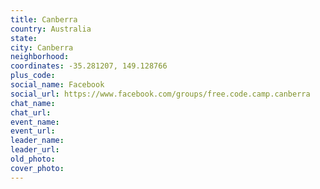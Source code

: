 ```yaml
---
title: Canberra
country: Australia
state: 
city: Canberra
neighborhood: 
coordinates: -35.281207, 149.128766
plus_code:
social_name: Facebook
social_url: https://www.facebook.com/groups/free.code.camp.canberra
chat_name:
chat_url:
event_name:
event_url:
leader_name:
leader_url:
old_photo: 
cover_photo:
---
```

